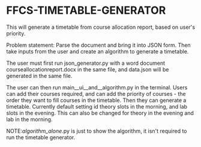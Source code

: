 # FFCS-TIMETABLE-GENERATOR
This will generate a timetable from course allocation report, based on user's priority.

Problem statement: Parse the document and bring it into JSON form. Then take inputs from the user and create an algorithm to generate a timetable.

The user must first run json_generator.py with a word document courseallocationreport.docx in the same file, and data.json will be generated in the same file.

The user can then run main__ui__and__algorithm.py in the terminal. Users can add their courses required, and can add the priority of courses - the order they want to fill courses in the timetable. 
Then they can generate a timetable.
Currently default setting id theory slots in the morning, and lab slots in the evening. This can also be changed for theory in the evening and lab in the morning.

NOTE:_algorithm_alone_.py is just to show the algorithm, it isn't required to run the timetable generator. 




